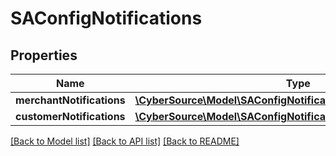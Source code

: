 # SAConfigNotifications

## Properties
Name | Type | Description | Notes
------------ | ------------- | ------------- | -------------
**merchantNotifications** | [**\CyberSource\Model\SAConfigNotificationsMerchantNotifications**](SAConfigNotificationsMerchantNotifications.md) |  | [optional] 
**customerNotifications** | [**\CyberSource\Model\SAConfigNotificationsCustomerNotifications**](SAConfigNotificationsCustomerNotifications.md) |  | [optional] 

[[Back to Model list]](../README.md#documentation-for-models) [[Back to API list]](../README.md#documentation-for-api-endpoints) [[Back to README]](../README.md)


